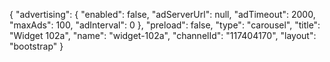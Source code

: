 {
    "advertising": {
        "enabled": false,
        "adServerUrl": null,
        "adTimeout": 2000,
        "maxAds": 100,
        "adInterval": 0
    },
    "preload": false,
    "type": "carousel",
    "title": "Widget 102a",
    "name": "widget-102a",
    "channelId": "117404170",
    "layout": "bootstrap"
}